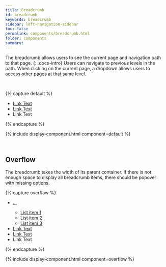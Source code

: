 ```yaml
---
title: Breadcrumb
id: breadcrumb
keywords: breadcrumb
sidebar: left-navigation-sidebar
toc: false
permalink: components/breadcrumb.html
folder: components
summary:
---
```


The breadcrumb allows users to see the current page and navigation path to that page.
{: .docs-intro}
Users can navigate to previous levels in the path. When clicking on the current page, a dropdown allows users to access other pages at that same level.

<br>

{% capture default %}
<ul class="fd-breadcrumb">
    <li class="fd-breadcrumb__item"><a class="fd-breadcrumb__link" tabindex="0" href="#">Link Text</a></li>
    <li class="fd-breadcrumb__item"><a class="fd-breadcrumb__link" tabindex="0" href="#">Link Text</a></li>
    <li class="fd-breadcrumb__item">Link Text</li>
</ul>
{% endcapture %}

{% include display-component.html component=default %}

<br>

## Overflow
The breadcrumb takes the width of its parent container. If there is not enough space to display all breadcrumb items,
there should be popover with missing options.

{% capture overflow %}
<ul class="fd-breadcrumb">
    <li class="fd-breadcrumb__item">
        <div class="fd-popover">
            <div class="fd-popover__control">
                <a class="fd-breadcrumb__link" href="#" aria-controls="breadcrumb1" aria-expanded="false" aria-haspopup="true">
                    ...
                    <span class="fd-breadcrumb__dropdown-icon"></span>
                </a>
            </div>
            <div class="fd-popover__body fd-popover__body--no-arrow fd-breadcrumb__popover-body" aria-hidden="true" id="breadcrumb1">
                <div class="fd-popover__content-wrapper">
                  <ul class="fd-list fd-list--navigation" role="list">
                    <li tabindex="-1" role="listitem" class="fd-list__item fd-list__item--link">
                        <a tabindex="0" class="fd-list__link" href="https://sap.github.io/fundamental-styles/">
                          <span class="fd-list__title">List item 1</span>
                        </a>
                    </li>
                    <li tabindex="-1" role="listitem" class="fd-list__item fd-list__item--link">
                        <a tabindex="0" class="fd-list__link" href="https://sap.github.io/fundamental-styles/">
                          <span class="fd-list__title">List item 2</span>
                        </a>
                    </li>
                    <li tabindex="-1" role="listitem" class="fd-list__item fd-list__item--link">
                        <a tabindex="0" class="fd-list__link" href="https://sap.github.io/fundamental-styles/">
                          <span class="fd-list__title">List item 3</span>
                        </a>
                    </li>
                  </ul>
                </div>
            </div>
        </div>
    </li>
    <li class="fd-breadcrumb__item"><a class="fd-breadcrumb__link" tabindex="0" href="#">Link Text</a></li>
    <li class="fd-breadcrumb__item"><a class="fd-breadcrumb__link" tabindex="0" href="#">Link Text</a></li>
    <li class="fd-breadcrumb__item">Link Text</li>
</ul>
{% endcapture %}

{% include display-component.html component=overflow %}
